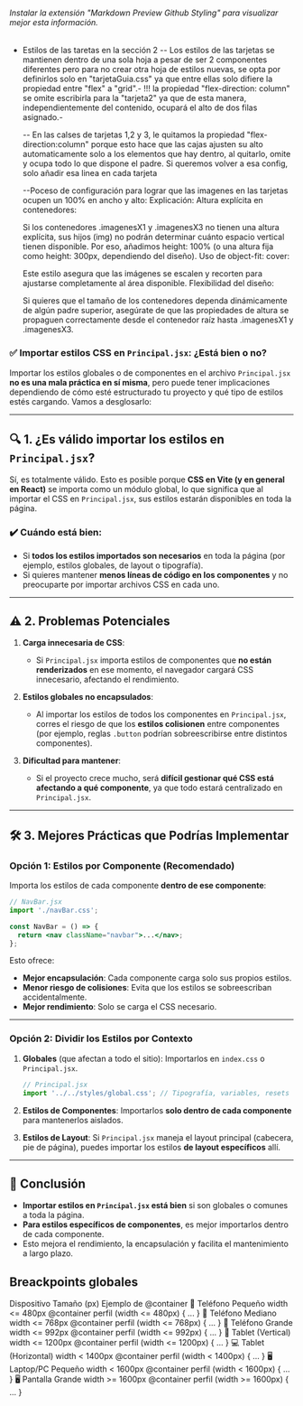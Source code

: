 ###### Instalar la extensión "Markdown Preview Github Styling" para visualizar mejor esta información.
* Estilos de las taretas en la sección 2
  -- Los estilos de las tarjetas se mantienen dentro de una sola hoja a pesar de ser 2 componentes diferentes
    pero para no crear otra hoja de estilos nuevas, se opta por definirlos solo en "tarjetaGuia.css" ya que 
    entre ellas solo difiere la propiedad entre "flex" a "grid".-
    !!! la propiedad "flex-direction: column" se omite escribirla para la "tarjeta2" ya que de esta manera,
        independientemente del contenido, ocupará el alto de dos filas asignado.-
  
  -- En las calses de tarjetas 1,2 y 3, le quitamos la propiedad "flex-direction:column" porque esto hace que
    las cajas ajusten su alto automaticamente solo a los elementos que hay dentro, al quitarlo, omite y ocupa
    todo lo que dispone el padre. Si queremos volver a esa config, solo añadir esa linea en cada tarjeta

  --Poceso de configuración para lograr que las imagenes en las tarjetas ocupen un 100% en ancho y alto:
    Explicación:
    Altura explícita en contenedores:

    Si los contenedores .imagenesX1 y .imagenesX3 no tienen una altura explícita, sus hijos (img) no podrán determinar cuánto espacio vertical tienen disponible.
    Por eso, añadimos height: 100% (o una altura fija como height: 300px, dependiendo del diseño).
    Uso de object-fit: cover:

    Este estilo asegura que las imágenes se escalen y recorten para ajustarse completamente al área disponible.
    Flexibilidad del diseño:

    Si quieres que el tamaño de los contenedores dependa dinámicamente de algún padre superior, asegúrate de que las propiedades de altura se propaguen correctamente desde el contenedor raíz hasta .imagenesX1 y .imagenesX3.

### ✅ **Importar estilos CSS en `Principal.jsx`: ¿Está bien o no?**

Importar los estilos globales o de componentes en el archivo `Principal.jsx` **no es una mala práctica en sí misma**, pero puede tener implicaciones dependiendo de cómo esté estructurado tu proyecto y qué tipo de estilos estés cargando. Vamos a desglosarlo:

---

## 🔍 **1. ¿Es válido importar los estilos en `Principal.jsx`?**

Sí, es totalmente válido. Esto es posible porque **CSS en Vite (y en general en React)** se importa como un módulo global, lo que significa que al importar el CSS en `Principal.jsx`, sus estilos estarán disponibles en toda la página.

### ✔️ **Cuándo está bien:**
- Si **todos los estilos importados son necesarios** en toda la página (por ejemplo, estilos globales, de layout o tipografía).
- Si quieres mantener **menos líneas de código en los componentes** y no preocuparte por importar archivos CSS en cada uno.

---

## ⚠️ **2. Problemas Potenciales**

1. **Carga innecesaria de CSS**:
   - Si `Principal.jsx` importa estilos de componentes que **no están renderizados** en ese momento, el navegador cargará CSS innecesario, afectando el rendimiento.

2. **Estilos globales no encapsulados**:
   - Al importar los estilos de todos los componentes en `Principal.jsx`, corres el riesgo de que los **estilos colisionen** entre componentes (por ejemplo, reglas `.button` podrían sobreescribirse entre distintos componentes).

3. **Dificultad para mantener**:
   - Si el proyecto crece mucho, será **difícil gestionar qué CSS está afectando a qué componente**, ya que todo estará centralizado en `Principal.jsx`.

---

## 🛠️ **3. Mejores Prácticas que Podrías Implementar**

### **Opción 1: Estilos por Componente (Recomendado)**
Importa los estilos de cada componente **dentro de ese componente**:

```jsx
// NavBar.jsx
import './navBar.css';

const NavBar = () => {
  return <nav className="navbar">...</nav>;
};
```

Esto ofrece:
- **Mejor encapsulación**: Cada componente carga solo sus propios estilos.
- **Menor riesgo de colisiones**: Evita que los estilos se sobreescriban accidentalmente.
- **Mejor rendimiento**: Solo se carga el CSS necesario.

---

### **Opción 2: Dividir los Estilos por Contexto**

1. **Globales** (que afectan a todo el sitio):
   Importarlos en `index.css` o `Principal.jsx`.
   ```jsx
   // Principal.jsx
   import '../../styles/global.css'; // Tipografía, variables, resets
   ```

2. **Estilos de Componentes**:
   Importarlos **solo dentro de cada componente** para mantenerlos aislados.

3. **Estilos de Layout**:
   Si `Principal.jsx` maneja el layout principal (cabecera, pie de página), puedes importar los estilos **de layout específicos** allí.

---

## 🎯 **Conclusión**

- **Importar estilos en `Principal.jsx` está bien** si son globales o comunes a toda la página.  
- **Para estilos específicos de componentes**, es mejor importarlos dentro de cada componente.  
- Esto mejora el rendimiento, la encapsulación y facilita el mantenimiento a largo plazo.


## **Breackpoints globales**

Dispositivo	Tamaño (px)	Ejemplo de @container
📱 Teléfono Pequeño	width <= 480px	@container perfil (width <= 480px) { ... }
📱 Teléfono Mediano	width <= 768px	@container perfil (width <= 768px) { ... }
📱 Teléfono Grande	width <= 992px	@container perfil (width <= 992px) { ... }
📲 Tablet (Vertical)	width <= 1200px	@container perfil (width <= 1200px) { ... }
💻 Tablet (Horizontal)	width < 1400px	@container perfil (width < 1400px) { ... }
🖥️ Laptop/PC Pequeño	width < 1600px	@container perfil (width < 1600px) { ... }
🖥️ Pantalla Grande	width >= 1600px	@container perfil (width >= 1600px) { ... }